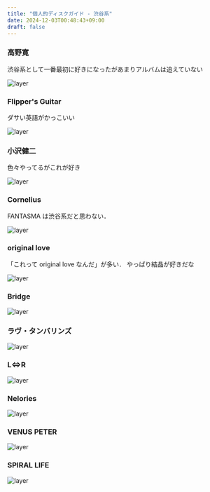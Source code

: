 ```yaml
---
title: "個人的ディスクガイド - 渋谷系"
date: 2024-12-03T00:48:43+09:00
draft: false
---
```


### 高野寛

渋谷系として一番最初に好きになったがあまりアルバムは追えていない

![layer](https://m.media-amazon.com/images/I/51GQ51E78oL._UX358_FMwebp_QL85_.jpg)

### Flipper's Guitar

ダサい英語がかっこいい

![layer](https://m.media-amazon.com/images/I/613sH4aq0KL._UX358_FMwebp_QL85_.jpg)

### 小沢健二

色々やってるがこれが好き

![layer](https://m.media-amazon.com/images/I/41Pt+cWMIGL._UX358_FMwebp_QL85_.jpg)

### Cornelius

FANTASMA は渋谷系だと思わない．

![layer](https://m.media-amazon.com/images/I/41NNkVYojrL._UX358_FMwebp_QL85_.jpg)

### original love

「これって original love なんだ」が多い．
やっぱり結晶が好きだな

![layer](https://m.media-amazon.com/images/I/51xb1QfA4VL._UX358_FMwebp_QL85_.jpg)

### Bridge

![layer](https://is1-ssl.mzstatic.com/image/thumb/Music125/v4/57/d5/c1/57d5c1b1-ed6d-7170-e650-f849c27e77d7/mzi.uvnlmpvg.jpg/296x296bf.webp)

### ラヴ・タンバリンズ

![layer](https://is1-ssl.mzstatic.com/image/thumb/Music/y2005/m07/d19/h04/s05.gpzolniu.jpg/296x296bf.webp)

### L⇔R

![layer](https://is1-ssl.mzstatic.com/image/thumb/Music124/v4/71/c7/7c/71c77c56-e68f-ed09-3306-edd5f2cfb09b/PCCA_50206_itunes.png/296x296bf.webp)

### Nelories

![layer](https://is1-ssl.mzstatic.com/image/thumb/Music4/v4/a7/bf/14/a7bf1470-bbe3-a09a-e312-bdc3bbd510e4/00094631306358.jpg/296x296bb.webp)

### VENUS PETER

![layer](https://is1-ssl.mzstatic.com/image/thumb/Music/f4/70/e9/mzi.thxayxxd.jpg/296x296bf.webp)

### SPIRAL LIFE

![layer](https://is1-ssl.mzstatic.com/image/thumb/Music116/v4/7b/1d/81/7b1d81a8-b81a-550b-6e2a-32b8e181389e/4580789512520.png/296x296bb.webp)
